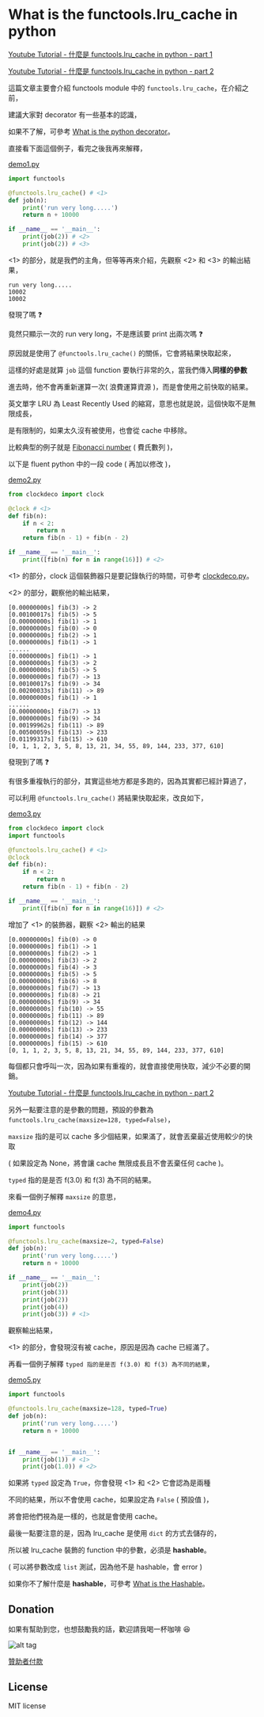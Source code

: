 # What is the functools.lru_cache in python

[Youtube Tutorial - 什麼是 functools.lru_cache in python - part 1](https://youtu.be/fTBRoiy8w8Y)

[Youtube Tutorial - 什麼是 functools.lru_cache in python - part 2](https://youtu.be/ThNBPIs0Lc4)

這篇文章主要會介紹 functools module 中的 `functools.lru_cache`，在介紹之前，

建議大家對 decorator 有一些基本的認識，

如果不了解，可參考 [What is the python decorator](https://github.com/twtrubiks/python-notes/tree/master/what_is_the_python_decorator)。

直接看下面這個例子，看完之後我再來解釋，

[demo1.py](https://github.com/twtrubiks/python-notes/blob/master/what_is_the_functools.lru_cache/demo1.py)

```python
import functools

@functools.lru_cache() # <1>
def job(n):
    print('run very long.....')
    return n + 10000

if __name__ == '__main__':
    print(job(2)) # <2>
    print(job(2)) # <3>
```

<1> 的部分，就是我們的主角，但等等再來介紹，先觀察 <2> 和 <3> 的輸出結果，

```text
run very long.....
10002
10002
```

發現了嗎 :question:

竟然只顯示一次的 run very long，不是應該要 print 出兩次嗎 :question:

原因就是使用了 `@functools.lru_cache()` 的關係，它會將結果快取起來，

這樣的好處是就算 `job` 這個 function 要執行非常的久，當我們傳入**同樣的參數**

進去時，他不會再重新運算一次( 浪費運算資源 )，而是會使用之前快取的結果。

英文單字 LRU 為 Least Recently Used 的縮寫，意思也就是說，這個快取不是無限成長，

是有限制的，如果太久沒有被使用，也會從 cache 中移除。

比較典型的例子就是 [Fibonacci number](https://en.wikipedia.org/wiki/Fibonacci_number) ( 費氏數列 )，

以下是 fluent python 中的一段 code ( 再加以修改 )，

[demo2.py](demo2.py)

```python
from clockdeco import clock

@clock # <1>
def fib(n):
    if n < 2:
        return n
    return fib(n - 1) + fib(n - 2)

if __name__ == '__main__':
    print([fib(n) for n in range(16)]) # <2>
```

<1> 的部分，clock 這個裝飾器只是要記錄執行的時間，可參考 [clockdeco.py](https://github.com/twtrubiks/python-notes/blob/master/what_is_the_functools.lru_cache/clockdeco.py)。

<2> 的部分，觀察他的輸出結果，

```text
[0.00000000s] fib(3) -> 2
[0.00100017s] fib(5) -> 5
[0.00000000s] fib(1) -> 1
[0.00000000s] fib(0) -> 0
[0.00000000s] fib(2) -> 1
[0.00000000s] fib(1) -> 1
......
[0.00000000s] fib(1) -> 1
[0.00000000s] fib(3) -> 2
[0.00000000s] fib(5) -> 5
[0.00000000s] fib(7) -> 13
[0.00100017s] fib(9) -> 34
[0.00200033s] fib(11) -> 89
[0.00000000s] fib(1) -> 1
......
[0.00000000s] fib(7) -> 13
[0.00000000s] fib(9) -> 34
[0.00199962s] fib(11) -> 89
[0.00500059s] fib(13) -> 233
[0.01199317s] fib(15) -> 610
[0, 1, 1, 2, 3, 5, 8, 13, 21, 34, 55, 89, 144, 233, 377, 610]
```

發現到了嗎 :question:

有很多重複執行的部分，其實這些地方都是多跑的，因為其實都已經計算過了，

可以利用 `@functools.lru_cache()` 將結果快取起來，改良如下，

[demo3.py](demo3.py)

```python
from clockdeco import clock
import functools

@functools.lru_cache() # <1>
@clock
def fib(n):
    if n < 2:
        return n
    return fib(n - 1) + fib(n - 2)

if __name__ == '__main__':
    print([fib(n) for n in range(16)]) # <2>
```

增加了 <1> 的裝飾器，觀察 <2> 輸出的結果

```text
[0.00000000s] fib(0) -> 0
[0.00000000s] fib(1) -> 1
[0.00000000s] fib(2) -> 1
[0.00000000s] fib(3) -> 2
[0.00000000s] fib(4) -> 3
[0.00000000s] fib(5) -> 5
[0.00000000s] fib(6) -> 8
[0.00000000s] fib(7) -> 13
[0.00000000s] fib(8) -> 21
[0.00000000s] fib(9) -> 34
[0.00000000s] fib(10) -> 55
[0.00000000s] fib(11) -> 89
[0.00000000s] fib(12) -> 144
[0.00000000s] fib(13) -> 233
[0.00000000s] fib(14) -> 377
[0.00000000s] fib(15) -> 610
[0, 1, 1, 2, 3, 5, 8, 13, 21, 34, 55, 89, 144, 233, 377, 610]
```

每個都只會呼叫一次，因為如果有重複的，就會直接使用快取，減少不必要的開銷。

[Youtube Tutorial - 什麼是 functools.lru_cache in python - part 2](https://youtu.be/ThNBPIs0Lc4)

另外一點要注意的是參數的問題，預設的參數為 `functools.lru_cache(maxsize=128, typed=False)`，

`maxsize` 指的是可以 cache 多少個結果，如果滿了，就會丟棄最近使用較少的快取

( 如果設定為 None，將會讓 cache 無限成長且不會丟棄任何 cache )。

`typed` 指的是是否 f(3.0) 和 f(3) 為不同的結果。

來看一個例子解釋 `maxsize` 的意思，

[demo4.py](demo4.py)

```python
import functools

@functools.lru_cache(maxsize=2, typed=False)
def job(n):
    print('run very long.....')
    return n + 10000

if __name__ == '__main__':
    print(job(2))
    print(job(3))
    print(job(2))
    print(job(4))
    print(job(3)) # <1>
```

觀察輸出結果，

<1> 的部分，會發現沒有被 cache，原因是因為 cache 已經滿了。

再看一個例子解釋 `typed 指的是是否 f(3.0) 和 f(3) 為不同的結果`，

[demo5.py](demo5.py)

```python
import functools

@functools.lru_cache(maxsize=128, typed=True)
def job(n):
    print('run very long.....')
    return n + 10000


if __name__ == '__main__':
    print(job(1)) # <1>
    print(job(1.0)) # <2>
```

如果將 `typed` 設定為 `True`，你會發現 <1> 和 <2> 它會認為是兩種

不同的結果，所以不會使用 cache，如果設定為 `False` ( 預設值 )，

將會把他們視為是一樣的，也就是會使用 cache。

最後一點要注意的是，因為 lru_cache 是使用 `dict` 的方式去儲存的，

所以被 lru_cache 裝飾的 function 中的參數，必須是 **hashable**。

( 可以將參數改成 `list` 測試，因為他不是 hashable，會 error )

如果你不了解什麼是 **hashable**，可參考 [What is the Hashable](https://github.com/twtrubiks/fluent-python-notes/tree/master/what_is_the_hashable)。

## Donation

如果有幫助到您，也想鼓勵我的話，歡迎請我喝一杯咖啡 :laughing:

![alt tag](https://i.imgur.com/LRct9xa.png)

[贊助者付款](https://payment.opay.tw/Broadcaster/Donate/9E47FDEF85ABE383A0F5FC6A218606F8)

## License

MIT license

